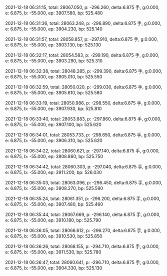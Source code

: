 2021-12-18 06:31:15, total: 28067.050, p: -296.260, delta:6.875 手, g:0.000, e: 6.875, b: -55.000, ep: 3907.580, bp: 525.480

2021-12-18 06:31:36, total: 28063.248, p: -296.890, delta:6.875 手, g:0.000, e: 6.875, b: -55.000, ep: 3904.230, bp: 525.140

2021-12-18 06:31:57, total: 28058.857, p: -297.910, delta:6.875 手, g:0.000, e: 6.875, b: -55.000, ep: 3903.130, bp: 525.130

2021-12-18 06:32:17, total: 28054.583, p: -299.190, delta:6.875 手, g:0.000, e: 6.875, b: -55.000, ep: 3903.290, bp: 525.310

2021-12-18 06:32:38, total: 28048.285, p: -299.390, delta:6.875 手, g:0.000, e: 6.875, b: -55.000, ep: 3905.010, bp: 525.550

2021-12-18 06:32:59, total: 28050.020, p: -299.030, delta:6.875 手, g:0.000, e: 6.875, b: -55.000, ep: 3905.610, bp: 525.580

2021-12-18 06:33:19, total: 28050.986, p: -298.550, delta:6.875 手, g:0.000, e: 6.875, b: -55.000, ep: 3907.930, bp: 525.810

2021-12-18 06:33:40, total: 28053.883, p: -297.860, delta:6.875 手, g:0.000, e: 6.875, b: -55.000, ep: 3907.100, bp: 525.620

2021-12-18 06:34:01, total: 28053.733, p: -298.650, delta:6.875 手, g:0.000, e: 6.875, b: -55.000, ep: 3906.310, bp: 525.620

2021-12-18 06:34:22, total: 28060.621, p: -297.140, delta:6.875 手, g:0.000, e: 6.875, b: -55.000, ep: 3908.860, bp: 525.750

2021-12-18 06:34:42, total: 28060.303, p: -297.040, delta:6.875 手, g:0.000, e: 6.875, b: -55.000, ep: 3911.200, bp: 526.030

2021-12-18 06:35:03, total: 28063.096, p: -296.450, delta:6.875 手, g:0.000, e: 6.875, b: -55.000, ep: 3908.270, bp: 525.590

2021-12-18 06:35:24, total: 28061.351, p: -296.200, delta:6.875 手, g:0.000, e: 6.875, b: -55.000, ep: 3907.480, bp: 525.460

2021-12-18 06:35:44, total: 28067.669, p: -296.140, delta:6.875 手, g:0.000, e: 6.875, b: -55.000, ep: 3910.180, bp: 525.790

2021-12-18 06:36:05, total: 28066.612, p: -296.270, delta:6.875 手, g:0.000, e: 6.875, b: -55.000, ep: 3910.530, bp: 525.850

2021-12-18 06:36:26, total: 28068.155, p: -294.710, delta:6.875 手, g:0.000, e: 6.875, b: -55.000, ep: 3911.530, bp: 525.780

2021-12-18 06:36:47, total: 28060.641, p: -296.710, delta:6.875 手, g:0.000, e: 6.875, b: -55.000, ep: 3904.330, bp: 525.130